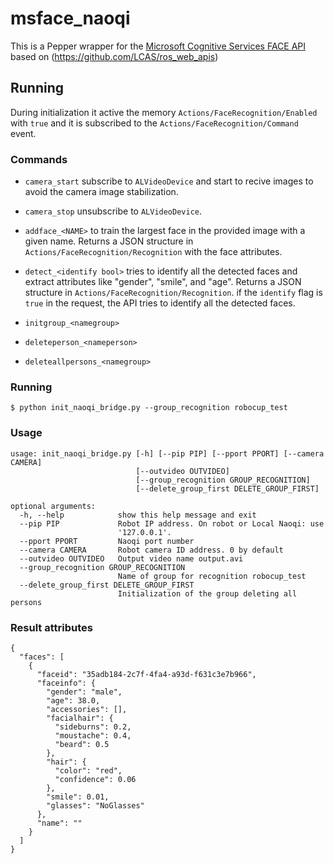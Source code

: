 # msface_naoqi

This is a Pepper wrapper for the [Microsoft Cognitive Services FACE API](https://www.microsoft.com/cognitive-services/en-us/face-api) based on (https://github.com/LCAS/ros_web_apis)


## Running

During initialization it active the memory `Actions/FaceRecognition/Enabled` with `true` and it is subscribed to the `Actions/FaceRecognition/Command` event. 


### Commands 

 * `camera_start` subscribe to `ALVideoDevice` and start to recive images to avoid the camera image stabilization.

 * `camera_stop`  unsubscribe to `ALVideoDevice`.

 * `addface_<NAME>` to train the largest face in the provided image with a given name. Returns a JSON structure in `Actions/FaceRecognition/Recognition` with the face attributes.

 * `detect_<identify bool>` tries to identify all the detected faces and extract attributes like "gender", "smile", and "age". Returns a JSON structure in `Actions/FaceRecognition/Recognition`. if the `identify` flag is `true` in the request, the API tries to identify all the detected faces.


 * `initgroup_<namegroup>`

 * `deleteperson_<nameperson>`

 * `deleteallpersons_<namegroup>`


### Running

```
$ python init_naoqi_bridge.py --group_recognition robocup_test
```
### Usage

```
usage: init_naoqi_bridge.py [-h] [--pip PIP] [--pport PPORT] [--camera CAMERA]
                            [--outvideo OUTVIDEO]
                            [--group_recognition GROUP_RECOGNITION]
                            [--delete_group_first DELETE_GROUP_FIRST]

optional arguments:
  -h, --help            show this help message and exit
  --pip PIP             Robot IP address. On robot or Local Naoqi: use
                        '127.0.0.1'.
  --pport PPORT         Naoqi port number
  --camera CAMERA       Robot camera ID address. 0 by default
  --outvideo OUTVIDEO   Output video name output.avi
  --group_recognition GROUP_RECOGNITION
                        Name of group for recognition robocup_test
  --delete_group_first DELETE_GROUP_FIRST
                        Initialization of the group deleting all persons

```

### Result attributes

```
{
  "faces": [
    {
      "faceid": "35adb184-2c7f-4fa4-a93d-f631c3e7b966", 
      "faceinfo": {
        "gender": "male",
        "age": 38.0,
        "accessories": [], 
        "facialhair": {
          "sideburns": 0.2, 
          "moustache": 0.4, 
          "beard": 0.5
        }, 
        "hair": {
          "color": "red", 
          "confidence": 0.06
        }, 
        "smile": 0.01, 
        "glasses": "NoGlasses"
      }, 
      "name": ""
    }
  ]
}
```


